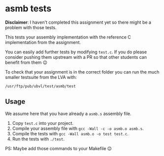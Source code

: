 # asmb tests

**Disclaimer**: I haven't completed this assignment yet so there might be a
problem with those tests.

This tests your assembly implementation with the reference C implementation from
the assignment.

You can easily add further tests by modifying `test.c`. If you do please
consider pushing them upstream with a PR so that other students can benefit from
them 😉

To check that your assignment is in the correct folder you can run the much
smaller testsuite from the LVA with:

```bash
/usr/ftp/pub/ubvl/test/asmb/test
```

## Usage

We assume here that you have already a `asmb.s` assembly file.

1. Copy `test.c` into your project.
2. Compile your assembly file with `gcc -Wall -c -o asmb.o asmb.s`.
3. Compile the tests with `gcc -Wall asmb.o -o test test.c`.
4. Run the tests with `./test`.

PS: Maybe add those commands to your Makefile 😉
